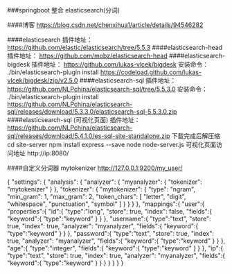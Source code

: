 ###springboot 整合 elasticsearch(分词)

####博客
https://blog.csdn.net/chenxihua1/article/details/94546282

####elasticsearch
插件地址：
https://github.com/elastic/elasticsearch/tree/5.5.3
####elasticsearch-head
插件地址：
https://github.com/mobz/elasticsearch-head
####elasticsearch-bigdesk
插件地址：
https://github.com/lukas-vlcek/bigdesk
安装命令：
./bin/elasticsearch-plugin install https://codeload.github.com/lukas-vlcek/bigdesk/zip/v2.5.0
####elasticsearch-sql
插件地址：
https://github.com/NLPchina/elasticsearch-sql/tree/5.5.3.0
安装命令：
./bin/elasticsearch-plugin install https://github.com/NLPchina/elasticsearch-sql/releases/download/5.3.3.0/elasticsearch-sql-5.5.3.0.zip
####elasticsearch-sql (可视化页面)
插件地址：
https://github.com/NLPchina/elasticsearch-sql/releases/download/5.4.1.0/es-sql-site-standalone.zip
下载完成后解压缩
cd site-server
npm install express --save
node node-server.js 
可视化页面访问地址
http://ip:8080/

####自定义分词器 mytokenizer
http://127.0.0.1:9200/my_user/

{
	"settings": {
    	"analysis": {
    		"analyzer": {
        		"myanalyzer": {
        			"tokenizer": "mytokenizer"
        		}
    		},
    		"tokenizer": {
        		"mytokenizer": {
        		"type": "ngram",
        		"min_gram": 1,
        		"max_gram": 2,
        		"token_chars": [
            		"letter",
            		"digit",
            		"whitespace",
            		"punctuation",
            		"symbol"
        		]
        		}
    		}
    	}
	},
    "mappings":{
        "user":{
            "properties":{
                "id":{
                    "type":"long",
                    "store": true,
                    "index": false,
                    "fields":{
                        "keyword":{
                            "type":"keyword"
                        }
                    }
                },
                "username":{
                    "type":"text",
                    "store": true,
                    "index": true,
                    "analyzer": "myanalyzer",
                    "fields":{
                        "keyword":{
                            "type":"keyword"
                        }
                    }
                },
                "password":{
                    "type":"text",
                    "store": true,
                    "index": true,
                    "analyzer": "myanalyzer",
                    "fields":{
                        "keyword":{
                            "type":"keyword"
                        }
                    }
                },
                "age":{
                    "type":"integer",
                    "fields":{
                        "keyword":{
                            "type":"keyword"
                        }
                    }
                },
                "ip":{
                    "type":"text",
                    "store": true,
                    "index": true,
                    "analyzer": "myanalyzer",
                    "fields":{
                        "keyword":{
                            "type":"keyword"
                        }
                    }
                }
            }
        }
    }
}

